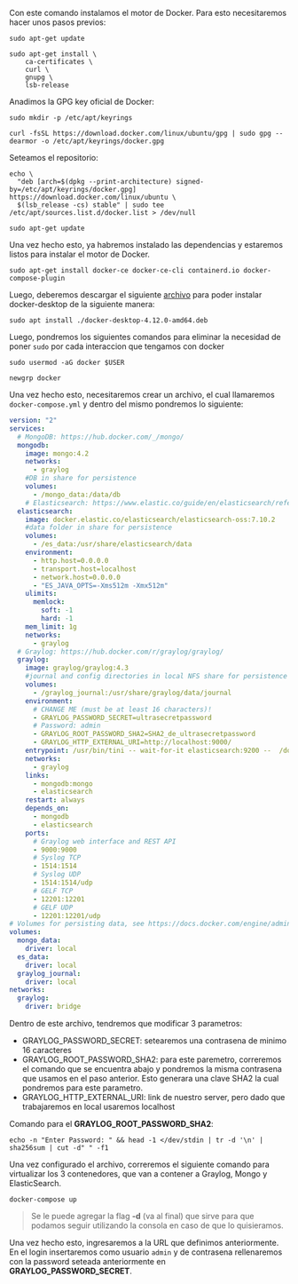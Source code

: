 Con este comando instalamos el motor de Docker. Para esto necesitaremos hacer unos pasos previos:

```
sudo apt-get update

sudo apt-get install \
    ca-certificates \
    curl \
    gnupg \
    lsb-release
```

Anadimos la GPG key oficial de Docker:

```
sudo mkdir -p /etc/apt/keyrings

curl -fsSL https://download.docker.com/linux/ubuntu/gpg | sudo gpg --dearmor -o /etc/apt/keyrings/docker.gpg
```

Seteamos el repositorio:

```
echo \
  "deb [arch=$(dpkg --print-architecture) signed-by=/etc/apt/keyrings/docker.gpg] https://download.docker.com/linux/ubuntu \
  $(lsb_release -cs) stable" | sudo tee /etc/apt/sources.list.d/docker.list > /dev/null

sudo apt-get update
```

Una vez hecho esto, ya habremos instalado las dependencias y estaremos listos para instalar el motor de Docker.

```
sudo apt-get install docker-ce docker-ce-cli containerd.io docker-compose-plugin
```

Luego, deberemos descargar el siguiente [archivo](https://desktop.docker.com/linux/main/amd64/docker-desktop-4.12.0-amd64.deb?utm_source=docker&utm_medium=webreferral&utm_campaign=docs-driven-download-linux-amd64) para poder instalar docker-desktop de la siguiente manera:

```
sudo apt install ./docker-desktop-4.12.0-amd64.deb
```

Luego, pondremos los siguientes comandos para eliminar la necesidad de poner `sudo` por cada interaccion que tengamos con docker

```
sudo usermod -aG docker $USER

newgrp docker
```

Una vez hecho esto, necesitaremos crear un archivo, el cual llamaremos `docker-compose.yml` y dentro del mismo pondremos lo siguiente:

```yml
version: "2"
services:
  # MongoDB: https://hub.docker.com/_/mongo/
  mongodb:
    image: mongo:4.2
    networks:
      - graylog
    #DB in share for persistence
    volumes:
      - /mongo_data:/data/db
    # Elasticsearch: https://www.elastic.co/guide/en/elasticsearch/reference/7.10/docker.html
  elasticsearch:
    image: docker.elastic.co/elasticsearch/elasticsearch-oss:7.10.2
    #data folder in share for persistence
    volumes:
      - /es_data:/usr/share/elasticsearch/data
    environment:
      - http.host=0.0.0.0
      - transport.host=localhost
      - network.host=0.0.0.0
      - "ES_JAVA_OPTS=-Xms512m -Xmx512m"
    ulimits:
      memlock:
        soft: -1
        hard: -1
    mem_limit: 1g
    networks:
      - graylog
  # Graylog: https://hub.docker.com/r/graylog/graylog/
  graylog:
    image: graylog/graylog:4.3
    #journal and config directories in local NFS share for persistence
    volumes:
      - /graylog_journal:/usr/share/graylog/data/journal
    environment:
      # CHANGE ME (must be at least 16 characters)!
      - GRAYLOG_PASSWORD_SECRET=ultrasecretpassword
      # Password: admin
      - GRAYLOG_ROOT_PASSWORD_SHA2=SHA2_de_ultrasecretpassword
      - GRAYLOG_HTTP_EXTERNAL_URI=http://localhost:9000/
    entrypoint: /usr/bin/tini -- wait-for-it elasticsearch:9200 --  /docker-entrypoint.sh
    networks:
      - graylog
    links:
      - mongodb:mongo
      - elasticsearch
    restart: always
    depends_on:
      - mongodb
      - elasticsearch
    ports:
      # Graylog web interface and REST API
      - 9000:9000
      # Syslog TCP
      - 1514:1514
      # Syslog UDP
      - 1514:1514/udp
      # GELF TCP
      - 12201:12201
      # GELF UDP
      - 12201:12201/udp
# Volumes for persisting data, see https://docs.docker.com/engine/admin/volumes/volumes/
volumes:
  mongo_data:
    driver: local
  es_data:
    driver: local
  graylog_journal:
    driver: local
networks:
  graylog:
    driver: bridge
```

Dentro de este archivo, tendremos que modificar 3 parametros:

- GRAYLOG_PASSWORD_SECRET: setearemos una contrasena de minimo 16 caracteres
- GRAYLOG_ROOT_PASSWORD_SHA2: para este paremetro, correremos el comando que se encuentra abajo y pondremos la misma contrasena que usamos en el paso anterior. Esto generara una clave SHA2 la cual pondremos para este parametro.
- GRAYLOG_HTTP_EXTERNAL_URI: link de nuestro server, pero dado que trabajaremos en local usaremos localhost

Comando para el **GRAYLOG_ROOT_PASSWORD_SHA2**:

```
echo -n "Enter Password: " && head -1 </dev/stdin | tr -d '\n' | sha256sum | cut -d" " -f1
```

Una vez configurado el archivo, correremos el siguiente comando para virtualizar los 3 contenedores, que van a contener a Graylog, Mongo y ElasticSearch.

```
docker-compose up
```

> Se le puede agregar la flag **-d** (va al final) que sirve para que podamos seguir utilizando la consola en caso de que lo quisieramos.

Una vez hecho esto, ingresaremos a la URL que definimos anteriormente. En el login insertaremos como usuario `admin` y de contrasena rellenaremos con la password seteada anteriormente en **GRAYLOG_PASSWORD_SECRET**.
